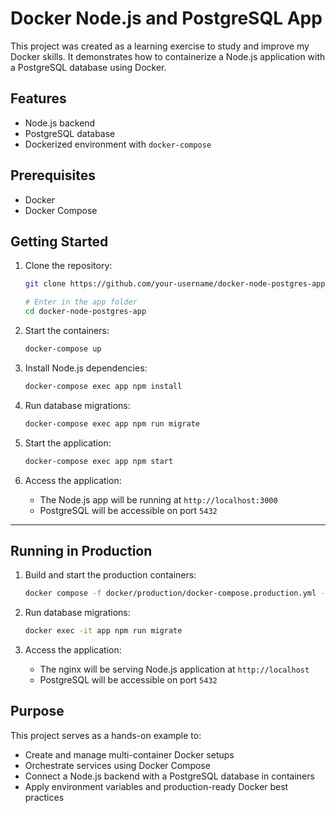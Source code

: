 # Docker Node.js and PostgreSQL App

This project was created as a learning exercise to study and improve my Docker skills. It demonstrates how to containerize a Node.js application with a PostgreSQL database using Docker.

## Features

- Node.js backend
- PostgreSQL database
- Dockerized environment with `docker-compose`

## Prerequisites

- Docker
- Docker Compose

## Getting Started

1. Clone the repository:
    ```bash
    git clone https://github.com/your-username/docker-node-postgres-app.git

    # Enter in the app folder
    cd docker-node-postgres-app
    ```

2. Start the containers:
    ```bash
    docker-compose up
    ```
3. Install Node.js dependencies:
    ```bash
    docker-compose exec app npm install
    ```

4. Run database migrations:
    ```bash
    docker-compose exec app npm run migrate
    ```

5. Start the application:
    ```bash
    docker-compose exec app npm start
    ```

6. Access the application:
    - The Node.js app will be running at `http://localhost:3000`
    - PostgreSQL will be accessible on port `5432`

---

## Running in Production

1.  Build and start the production containers:
    ```bash
    docker compose -f docker/production/docker-compose.production.yml --env-file .env.production up --build -d
    ```

2. Run database migrations:
    ```bash
    docker exec -it app npm run migrate
    ```

3. Access the application:
   - The nginx will be serving Node.js application at `http://localhost`
   - PostgreSQL will be accessible on port `5432`

## Purpose

This project serves as a hands-on example to:

- Create and manage multi-container Docker setups  
- Orchestrate services using Docker Compose  
- Connect a Node.js backend with a PostgreSQL database in containers  
- Apply environment variables and production-ready Docker best practices